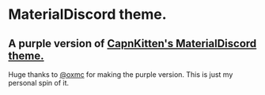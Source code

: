 # MaterialDiscord theme.

## A purple version of [CapnKitten's MaterialDiscord theme.](https://github.com/CapnKitten/Material-Discord)

Huge thanks to [@oxmc](https://github.com/oxmc) for making the purple version. This is just my personal spin of it.
